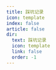 ```yaml
---
title: 踩坑记录
icon: template
index: false
article: false
dir:
  text: 踩坑记录
  icon: template
  link: false
  order: -1
---
```


<AutoCatalog />
